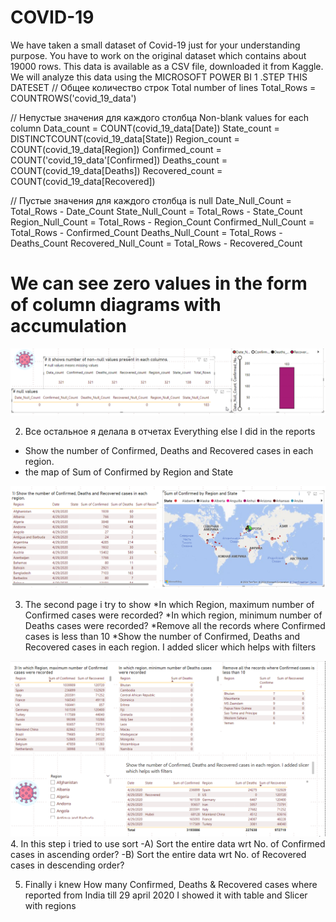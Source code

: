 # COVID-19
We have taken a small dataset of Covid-19 just for your understanding purpose. You have to work on the original dataset which contains about 19000 rows. This data is available as a CSV file, downloaded it from Kaggle.  We will analyze this data using the MICROSOFT POWER BI
1 .STEP THIS DATESET 
 //   Общее количество строк Total number of lines
Total_Rows = COUNTROWS('covid_19_data')

// Непустые значения для каждого столбца Non-blank values ​​for each column
Data_count = COUNT(covid_19_data[Date])
State_count = DISTINCTCOUNT(covid_19_data[State]) 
Region_count = COUNT(covid_19_data[Region])
Confirmed_count = COUNT('covid_19_data'[Confirmed])
Deaths_count = COUNT(covid_19_data[Deaths])
Recovered_count = COUNT(covid_19_data[Recovered])

// Пустые значения для каждого столбца is null
Date_Null_Count = Total_Rows - Date_Count
State_Null_Count = Total_Rows - State_Count
Region_Null_Count = Total_Rows - Region_Count
Confirmed_Null_Count = Total_Rows - Confirmed_Count
Deaths_Null_Count = Total_Rows - Deaths_Count
Recovered_Null_Count = Total_Rows - Recovered_Count

# We can see zero values ​​in the form of column diagrams with accumulation
![Image alt](https://github.com/Bagi01bagi/COVID-19/blob/main/1%20stacked.png)

2. Все остальное я делала в отчетах 
Everything else I did in the reports
* Show the number of Confirmed, Deaths and Recovered cases in each region.
* the map of Sum of Confirmed by Region and State

![Image alt](https://github.com/Bagi01bagi/COVID-19/blob/main/tha%20map.png)

3. The second page i try to show 
   *In which Region, maximum number of Confirmed cases were recorded?
   *In which region, minimum number of Deaths cases were recorded?
   *Remove all the records where Confirmed cases is less than 10
   *Show the number of Confirmed, Deaths and Recovered cases in each region. I added slicer which helps with filters
   
![Image alt](https://github.com/Bagi01bagi/COVID-19/blob/main/3%20region.png)
4. In this step i tried to use sort
   -A) Sort the entire data wrt No. of Confirmed cases in ascending order?
   -B) Sort the entire data wrt No. of Recovered cases in descending order?
   
5. Finally i knew How many Confirmed, Deaths & Recovered cases where reported from India till 29 april 2020
   I showed it with table and Slicer with regions 



   

